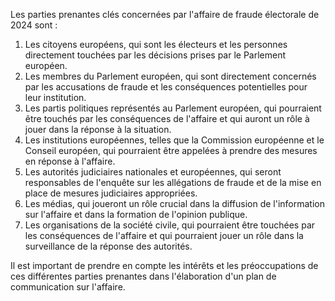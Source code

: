 Les parties prenantes clés concernées par l'affaire de fraude électorale de 2024 sont :

1. Les citoyens européens, qui sont les électeurs et les personnes directement touchées par les décisions prises par le Parlement européen.
2. Les membres du Parlement européen, qui sont directement concernés par les accusations de fraude et les conséquences potentielles pour leur institution.
3. Les partis politiques représentés au Parlement européen, qui pourraient être touchés par les conséquences de l'affaire et qui auront un rôle à jouer dans la réponse à la situation.
4. Les institutions européennes, telles que la Commission européenne et le Conseil européen, qui pourraient être appelées à prendre des mesures en réponse à l'affaire.
5. Les autorités judiciaires nationales et européennes, qui seront responsables de l'enquête sur les allégations de fraude et de la mise en place de mesures judiciaires appropriées.
6. Les médias, qui joueront un rôle crucial dans la diffusion de l'information sur l'affaire et dans la formation de l'opinion publique.
7. Les organisations de la société civile, qui pourraient être touchées par les conséquences de l'affaire et qui pourraient jouer un rôle dans la surveillance de la réponse des autorités.

Il est important de prendre en compte les intérêts et les préoccupations de ces différentes parties prenantes dans l'élaboration d'un plan de communication sur l'affaire.